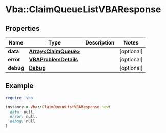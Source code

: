 # Vba::ClaimQueueListVBAResponse

## Properties

| Name | Type | Description | Notes |
| ---- | ---- | ----------- | ----- |
| **data** | [**Array&lt;ClaimQueue&gt;**](ClaimQueue.md) |  | [optional] |
| **error** | [**VBAProblemDetails**](VBAProblemDetails.md) |  | [optional] |
| **debug** | [**Debug**](Debug.md) |  | [optional] |

## Example

```ruby
require 'vba'

instance = Vba::ClaimQueueListVBAResponse.new(
  data: null,
  error: null,
  debug: null
)
```

